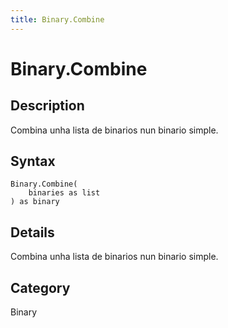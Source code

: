 ```yaml
---
title: Binary.Combine
---
```


# Binary.Combine


## Description

Combina unha lista de binarios nun binario simple.


## Syntax

```powerquery
Binary.Combine(
    binaries as list
) as binary
```


## Details

Combina unha lista de binarios nun binario simple.



## Category
Binary
